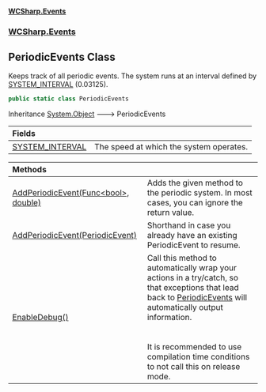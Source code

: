 #### [WCSharp.Events](index.md 'index')
### [WCSharp.Events](WCSharp.Events.md 'WCSharp.Events')

## PeriodicEvents Class

Keeps track of all periodic events. The system runs at an interval defined by [SYSTEM_INTERVAL](WCSharp.Events.PeriodicEvents.SYSTEM_INTERVAL.md 'WCSharp.Events.PeriodicEvents.SYSTEM_INTERVAL') (0.03125).

```csharp
public static class PeriodicEvents
```

Inheritance [System.Object](https://docs.microsoft.com/en-us/dotnet/api/System.Object 'System.Object') &#129106; PeriodicEvents

| Fields | |
| :--- | :--- |
| [SYSTEM_INTERVAL](WCSharp.Events.PeriodicEvents.SYSTEM_INTERVAL.md 'WCSharp.Events.PeriodicEvents.SYSTEM_INTERVAL') | The speed at which the system operates. |

| Methods | |
| :--- | :--- |
| [AddPeriodicEvent(Func&lt;bool&gt;, double)](WCSharp.Events.PeriodicEvents.AddPeriodicEvent(System.Func_bool_,double).md 'WCSharp.Events.PeriodicEvents.AddPeriodicEvent(System.Func<bool>, double)') | Adds the given method to the periodic system. In most cases, you can ignore the return value. |
| [AddPeriodicEvent(PeriodicEvent)](WCSharp.Events.PeriodicEvents.AddPeriodicEvent(WCSharp.Events.PeriodicEvent).md 'WCSharp.Events.PeriodicEvents.AddPeriodicEvent(WCSharp.Events.PeriodicEvent)') | Shorthand in case you already have an existing PeriodicEvent to resume. |
| [EnableDebug()](WCSharp.Events.PeriodicEvents.EnableDebug().md 'WCSharp.Events.PeriodicEvents.EnableDebug()') | Call this method to automatically wrap your actions in a try/catch, so that exceptions that lead back to [PeriodicEvents](WCSharp.Events.PeriodicEvents.md 'WCSharp.Events.PeriodicEvents') will automatically output<br/>information.<br/><br/><br/>It is recommended to use compilation time conditions to not call this on release mode. |

